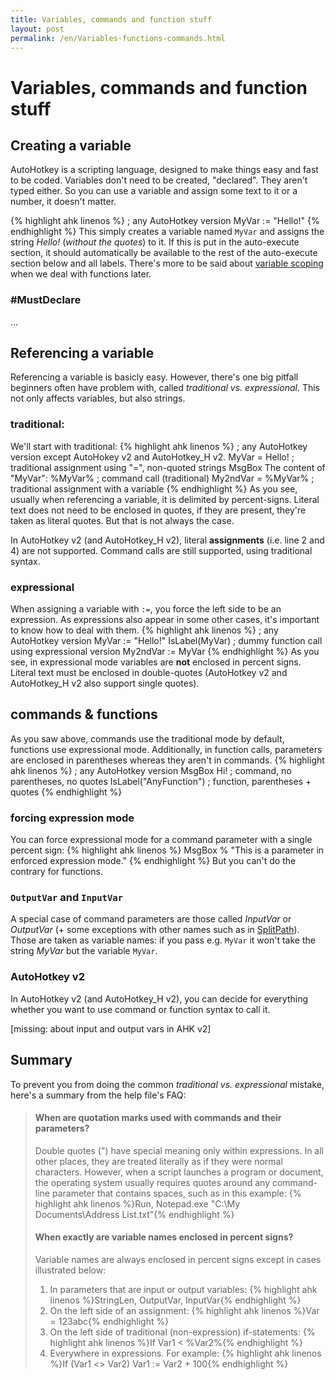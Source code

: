```yaml
---
title: Variables, commands and function stuff
layout: post
permalink: /en/Variables-functions-commands.html
---
```


# Variables, commands and function stuff

## Creating a variable
AutoHotkey is a scripting language, designed to make things easy and fast to be coded. Variables don't need to be created, "declared".
They aren't typed either. So you can use a variable and assign some text to it or a number, it doesn't matter.

{% highlight ahk linenos %}
; any AutoHotkey version
MyVar := "Hello!"
{% endhighlight %}
This simply creates a variable named `MyVar` and assigns the string <cite>Hello!</cite> (*without the quotes*) to it.
If this is put in the auto-execute section, it should automatically be available to the rest of the auto-execute section below and all labels.
There's more to be said about [variable scoping]() when we deal with functions later.

### \#MustDeclare
...

## Referencing a variable
Referencing a variable is basicly easy. However, there's one big pitfall beginners often have problem with, called <cite>traditional vs. expressional</cite>. This not only affects variables, but also strings.

### traditional:
We'll start with traditional:
{% highlight ahk linenos %}
; any AutoHotkey version except AutoHokey v2 and AutoHotkey_H v2.
MyVar = Hello! ; traditional assignment using "=", non-quoted strings
MsgBox The content of "MyVar": %MyVar% ; command call (traditional)
My2ndVar =  %MyVar% ; traditional assignment with a variable
{% endhighlight %}
As you see, usually when referencing a variable, it is delimited by percent-signs.
Literal text does not need to be enclosed in quotes, if they are present, they're taken as literal quotes. But that is not always the case.

In AutoHotkey v2 (and AutoHotkey\_H v2), literal **assignments** (i.e. line 2 and 4) are not supported. Command calls are still supported, using traditional syntax.

### expressional
When assigning a variable with `:=`, you force the left side to be an expression. As expressions also appear in some other cases, it's important to know how to deal with them.
{% highlight ahk linenos %}
; any AutoHotkey version
MyVar := "Hello!"
IsLabel(MyVar) ; dummy function call using expressional version
My2ndVar := MyVar
{% endhighlight %}
As you see, in expressional mode variables are **not** enclosed in percent signs.
Literal text must be enclosed in double-quotes (AutoHotkey v2 and AutoHotkey\_H v2 also support single quotes).

## commands & functions
As you saw above, commands use the traditional mode by default, functions use expressional mode.
Additionally, in function calls, parameters are enclosed in parentheses whereas they aren't in commands.
{% highlight ahk linenos %}
; any AutoHotkey version
MsgBox Hi! ; command, no parentheses, no quotes
IsLabel("AnyFunction") ; function, parentheses + quotes
{% endhighlight %}

### forcing expression mode
You can force expressional mode for a command parameter with a single percent sign:
{% highlight ahk linenos %}
MsgBox % "This is a parameter in enforced expression mode."
{% endhighlight %}
But you can't do the contrary for functions.

### `OutputVar` and `InputVar`
A special case of command parameters are those called <cite>InputVar</cite> or <cite>OutputVar</cite> (+ some exceptions with other names such as in [SplitPath]()).
Those are taken as variable names: if you pass e.g. `MyVar` it won't take the string <cite>MyVar</cite> but the variable `MyVar`.

### AutoHotkey v2
In AutoHotkey v2 (and AutoHotkey\_H v2), you can decide for everything whether you want to use command or function syntax to call it.

\[missing: about input and output vars in AHK v2\]

## Summary
To prevent you from doing the common <cite>traditional vs. expressional</cite> mistake, here's a summary from the help file's FAQ:

<blockquote><!-- use html as markdown can't handle liquid code tags in blockquote -->
<h4>When are quotation marks used with commands and their parameters?</h4>
Double quotes (") have special meaning only within expressions. In all other places, they are treated literally as if they were normal characters. However, when a script launches a program or document, the operating system usually requires quotes around any command-line parameter that contains spaces, such as in this example:
{% highlight ahk linenos %}Run, Notepad.exe "C:\My Documents\Address List.txt"{% endhighlight %}

<h4>When exactly are variable names enclosed in percent signs?</h4>
Variable names are always enclosed in percent signs except in cases illustrated below:<br/>

1) In parameters that are input or output variables:
{% highlight ahk linenos %}StringLen, OutputVar, InputVar{% endhighlight %}
2) On the left side of an assignment:
{% highlight ahk linenos %}Var = 123abc{% endhighlight %}
3) On the left side of traditional (non-expression) if-statements:
{% highlight ahk linenos %}If Var1 < %Var2%{% endhighlight %}
4) Everywhere in expressions. For example: 
{% highlight ahk linenos %}If (Var1 <> Var2)
    Var1 := Var2 + 100{% endhighlight %}
</blockquote>

